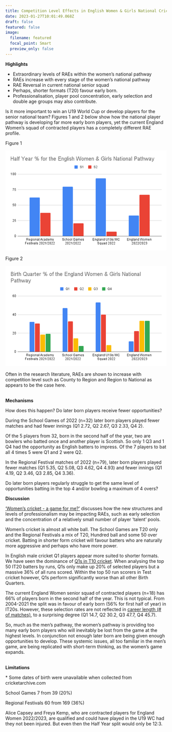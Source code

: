 ```yaml
---
title: Competition Level Effects in English Women & Girls National Cricket Pathways
date: 2023-01-27T10:01:49.068Z
draft: false
featured: false
image:
  filename: featured
  focal_point: Smart
  preview_only: false
---
```

**Highlights**

* Extraordinary levels of RAEs within the women’s national pathway
* RAEs increase with every stage of the women’s national pathway
* RAE Reversal in current national senior squad 
* Perhaps, shorter formats (T20) favour early born.
* Professionalisation, player pool concentration, early selection and double age groups may also contribute.

Is it more important to win an U19 World Cup or develop players for the senior national team? Figures 1 and 2 below show how the national player pathway is developing far more early born players, yet the current England Women’s squad of contracted players has a completely different RAE profile.

Figure 1

![](half-year-for-the-english-women-girls-national-pathway-.png)

F﻿igure 2

![](birth-quarter-of-the-england-women-girls-national-pathway.png)

Often in the research literature, RAEs are shown to increase with competition level such as County to Region and Region to National as appears to be the case here.

\
**Mechanisms**

How does this happen? Do later born players receive fewer opportunities?

During the School Games of 2022 (n=32) later born players played fewer matches and had fewer innings (Q1 2.72, Q2 2.67, Q3 2.33, Q4 2).

Of the 5 players from 32, born in the second half of the year, two are bowlers who batted once and another player is Scottish. So only 1 Q3 and 1 Q4 had the opportunity as English batters to impress. Of the 7 players to bat all 4 times 5 were Q1 and 2 were Q2.

In the Regional Festival matches of 2022 (n=79), later born players played fewer matches (Q1 5.35, Q2 5.08, Q3 4.62, Q4 4.93) and fewer innings (Q1 4.19, Q2 3.46, Q3 2.85, Q4 3.36).

Do later born players regularly struggle to get the same level of opportunities batting in the top 4 and/or bowling a maximum of 4 overs?

**D﻿iscussion**

[‘Women’s cricket - a game for me?’](https://onemoresummer.co.uk/post/womens-cricket-a-game-for-me/) discusses how the new structures and levels of professionalism may be impacting RAEs, such as early selection and the concentration of a relatively small number of player ‘talent’ pools.

Women’s cricket is almost all white ball. The School Games are T20 only and the Regional Festivals a mix of T20, Hundred ball and some 50 over cricket. Batting in shorter form cricket will favour batters who are naturally more aggressive and perhaps who have more power.  

In English male cricket Q1 players appear more suited to shorter formats. We have seen the dominance of [Q1s in T10 cricket](https://onemoresummer.co.uk/post/what-format-do-q1-english-male-batters-excel-at-the-shorter-the-better/). When analysing the top 50 IT20 batters by runs, Q1s only make up 20% of selected players but a massive 36% of all runs scored. Within the top 50 run scorers in Test cricket however, Q1s perform significantly worse than all other Birth Quarters.

The current England Women senior squad of contracted players (n=18) has 66% of players born in the second half of the year. This is not typical. From 2004-2021 the split was in favour of early born (56% for first half of year) in IT20s. However, these selection rates are not reflected in [career length (# of matches)](https://onemoresummer.co.uk/post/why-do-later-born-players-have-longer-careers-for-england-women-in-t20-cricket/), to a surprising degree (Q1 14.7, Q2 30.2, Q3 47.7, Q4 45.7). 

So, much as the men’s pathway, the women’s pathway is providing too many early born players who will inevitably be lost from the game at the highest levels. In conjunction not enough later born are being given enough opportunities to develop. These systemic issues, all too familiar in the men’s game, are being replicated with short-term thinking, as the women’s game expands.

**\
L﻿imitations**

\* Some dates of birth were unavailable when collected from cricketarchive.com

School Games 7 from 39 (20%)

Regional Festivals 60 from 169 (36%)

Alice Capsey and Freya Kemp, who are contracted players for England Women 2022/2023, are qualified and could have played in the U19 WC had they not been injured. But even then the Half Year split would only be 12:3.